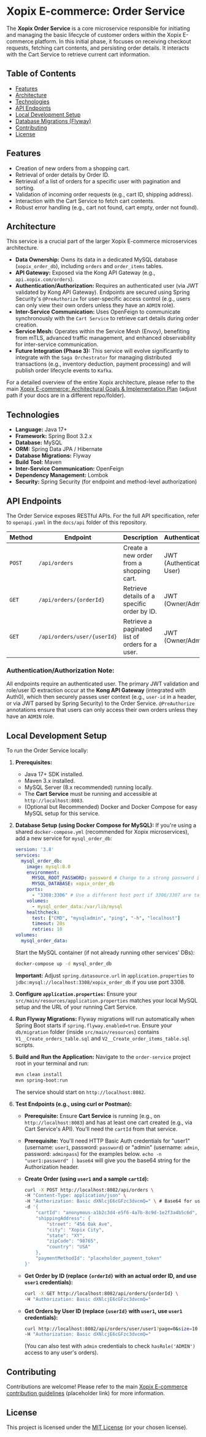# Xopix E-commerce: Order Service

The **Xopix Order Service** is a core microservice responsible for initiating and managing the basic lifecycle of customer orders within the Xopix E-commerce platform. In this initial phase, it focuses on receiving checkout requests, fetching cart contents, and persisting order details. It interacts with the Cart Service to retrieve current cart information.

## Table of Contents 

- [Features](#features)
- [Architecture](#architecture)
- [Technologies](#technologies)
- [API Endpoints](#api-endpoints)
- [Local Development Setup](#local-development-setup)
- [Database Migrations (Flyway)](#database-migrations-flyway)
- [Contributing](#contributing)
- [License](#license)

## Features

- Creation of new orders from a shopping cart.
- Retrieval of order details by Order ID.
- Retrieval of a list of orders for a specific user with pagination and sorting.
- Validation of incoming order requests (e.g., cart ID, shipping address).
- Interaction with the Cart Service to fetch cart contents.
- Robust error handling (e.g., cart not found, cart empty, order not found).

## Architecture

This service is a crucial part of the larger Xopix E-commerce microservices architecture.

- **Data Ownership:** Owns its data in a dedicated MySQL database (`xopix_order_db`), including `orders` and `order_items` tables.
- **API Gateway:** Exposed via the Kong API Gateway (e.g., `api.xopix.com/orders`).
- **Authentication/Authorization:** Requires an authenticated user (via JWT validated by Kong API Gateway). Endpoints are secured using Spring Security's `@PreAuthorize` for user-specific access control (e.g., users can only view their own orders unless they have an `ADMIN` role).
- **Inter-Service Communication:** Uses OpenFeign to communicate synchronously with the `Cart Service` to retrieve cart details during order creation.
- **Service Mesh:** Operates within the Service Mesh (Envoy), benefiting from mTLS, advanced traffic management, and enhanced observability for inter-service communication.
- **Future Integration (Phase 3):** This service will evolve significantly to integrate with the `Saga Orchestrator` for managing distributed transactions (e.g., inventory deduction, payment processing) and will publish order lifecycle events to `Kafka`.

For a detailed overview of the entire Xopix architecture, please refer to the main [Xopix E-commerce: Architectural Goals & Implementation Plan](../docs/ARCHITECTURE_PLAN.md) (adjust path if your docs are in a different repo/folder).

## Technologies

- **Language:** Java 17+
- **Framework:** Spring Boot 3.2.x
- **Database:** MySQL
- **ORM:** Spring Data JPA / Hibernate
- **Database Migrations:** Flyway
- **Build Tool:** Maven
- **Inter-Service Communication:** OpenFeign
- **Dependency Management:** Lombok
- **Security:** Spring Security (for endpoint and method-level authorization)

## API Endpoints

The Order Service exposes RESTful APIs. For the full API specification, refer to `openapi.yaml` in the `docs/api` folder of this repository.

| Method | Endpoint                        | Description                                        | Authentication   |
| ------ | ------------------------------- | -------------------------------------------------- | ---------------- |
| `POST` | `/api/orders`                   | Create a new order from a shopping cart.           | JWT (Authenticated User) |
| `GET`  | `/api/orders/{orderId}`         | Retrieve details of a specific order by ID.        | JWT (Owner/Admin) |
| `GET`  | `/api/orders/user/{userId}`     | Retrieve a paginated list of orders for a user.    | JWT (Owner/Admin) |

### Authentication/Authorization Note:
All endpoints require an authenticated user. The primary JWT validation and role/user ID extraction occur at the **Kong API Gateway** (integrated with Auth0), which then securely passes user context (e.g., `user-id` in a header, or via JWT parsed by Spring Security) to the Order Service. `@PreAuthorize` annotations ensure that users can only access their own orders unless they have an `ADMIN` role.

## Local Development Setup

To run the Order Service locally:

1.  **Prerequisites:**
    * Java 17+ SDK installed.
    * Maven 3.x installed.
    * MySQL Server (8.x recommended) running locally.
    * The **Cart Service** must be running and accessible at `http://localhost:8083`.
    * (Optional but Recommended) Docker and Docker Compose for easy MySQL setup for this service.

2.  **Database Setup (using Docker Compose for MySQL):**
    If you're using a shared `docker-compose.yml` (recommended for Xopix microservices), add a new service for `mysql_order_db`:
    ```yaml
    version: '3.8'
    services:
      mysql_order_db:
        image: mysql:8.0
        environment:
          MYSQL_ROOT_PASSWORD: password # Change to a strong password in prod
          MYSQL_DATABASE: xopix_order_db
        ports:
          - "3308:3306" # Use a different host port if 3306/3307 are taken
        volumes:
          - mysql_order_data:/var/lib/mysql
        healthcheck:
          test: ["CMD", "mysqladmin", "ping", "-h", "localhost"]
          timeout: 20s
          retries: 10
    volumes:
      mysql_order_data:
    ```
    Start the MySQL container (if not already running other services' DBs):
    ```bash
    docker-compose up -d mysql_order_db
    ```
    **Important:** Adjust `spring.datasource.url` in `application.properties` to `jdbc:mysql://localhost:3308/xopix_order_db` if you use port 3308.

3.  **Configure `application.properties`:**
    Ensure your `src/main/resources/application.properties` matches your local MySQL setup and the URL of your running Cart Service.

4.  **Run Flyway Migrations:**
    Flyway migrations will run automatically when Spring Boot starts if `spring.flyway.enabled=true`. Ensure your `db/migration` folder (inside `src/main/resources`) contains `V1__Create_orders_table.sql` and `V2__Create_order_items_table.sql` scripts.

5.  **Build and Run the Application:**
    Navigate to the `order-service` project root in your terminal and run:
    ```bash
    mvn clean install
    mvn spring-boot:run
    ```
    The service should start on `http://localhost:8082`.

6.  **Test Endpoints (e.g., using curl or Postman):**
    * **Prerequisite:** Ensure **Cart Service** is running (e.g., on `http://localhost:8083`) and has at least one cart created (e.g., via Cart Service's API). You'll need the `cartId` from that service.
    * **Prerequisite:** You'll need HTTP Basic Auth credentials for "user1" (username: `user1`, password: `password`) or "admin" (username: `admin`, password: `adminpass`) for the examples below. `echo -n "user1:password" | base64` will give you the base64 string for the Authorization header.

    * **Create Order (using `user1` and a sample `cartId`):**
        ```bash
        curl -X POST http://localhost:8082/api/orders \
        -H "Content-Type: application/json" \
        -H "Authorization: Basic dXNlcjE6cGFzc3dvcmQ=" \ # Base64 for user1:password
        -d '{
            "cartId": "anonymous-a1b2c3d4-e5f6-4a7b-8c9d-1e2f3a4b5c6d", # Replace with a valid cartId from Cart Service
            "shippingAddress": {
                "street": "456 Oak Ave",
                "city": "Xopix City",
                "state": "XY",
                "zipCode": "98765",
                "country": "USA"
            },
            "paymentMethodId": "placeholder_payment_token"
        }'
        ```
    * **Get Order by ID (replace `{orderId}` with an actual order ID, and use `user1` credentials):**
        ```bash
        curl -X GET http://localhost:8082/api/orders/{orderId} \
        -H "Authorization: Basic dXNlcjE6cGFzc3dvcmQ="
        ```
    * **Get Orders by User ID (replace `{userId}` with `user1`, use `user1` credentials):**
        ```bash
        curl http://localhost:8082/api/orders/user/user1?page=0&size=10 \
        -H "Authorization: Basic dXNlcjE6cGFzc3dvcmQ="
        ```
      (You can also test with `admin` credentials to check `hasRole('ADMIN')` access to any user's orders).

## Contributing

Contributions are welcome! Please refer to the main [Xopix E-commerce contribution guidelines](https://github.com/Xopix-Org/CONTRIBUTING.md) (placeholder link) for more information.

## License

This project is licensed under the [MIT License](LICENSE) (or your chosen license).